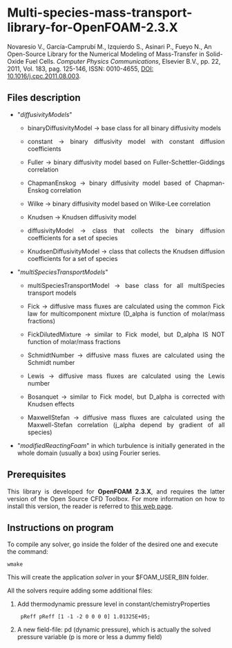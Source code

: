 # Multi-species-mass-transport-library-for-OpenFOAM-2.3.X


Novaresio V., García-Camprubí M., Izquierdo S., Asinari P., Fueyo N., An Open-Source Library for the Numerical Modeling of Mass-Transfer in Solid-Oxide Fuel Cells. <em>Computer Physics Communications</em>, Elsevier B.V., pp. 22, 2011, Vol. 183, pag. 125-146, ISSN: 0010-4655, <a href="https://doi.org/10.1016/j.cpc.2011.08.003">DOI: 10.1016/j.cpc.2011.08.003</a>.

## Files description

<ul>

<li><p align="justify">"<em>diffusivityModels</em>"</p></li>
    <ul>
        <li><p align="justify">binaryDiffusivityModel -> base class for all binary diffusivity models</p></li>
        <li><p align="justify">constant -> binary diffusivity model with constant diffusion coefficients</p></li>
        <li><p align="justify">Fuller -> binary diffusivity model based on Fuller-Schettler-Giddings correlation</p></li>
        <li><p align="justify">ChapmanEnskog -> binary diffusivity model based of Chapman-Enskog correlation</p></li>
        <li><p align="justify">Wilke -> binary diffusivity model based on Wilke-Lee correlation</p></li>
        <li><p align="justify">Knudsen -> Knudsen diffusivity model</p></li>
        <li><p align="justify">diffusivityModel -> class that collects the binary diffusion coefficients for a set of species</p></li>
        <li><p align="justify">KnudsenDiffusivityModel -> class that collects the Knudsen diffusion coefficients for a set of species</p></li>
    </ul>
    
<li><p align="justify">"<em>multiSpeciesTransportModels</em>"</p></li>
    <ul>
        <li><p align="justify">multiSpeciesTransportModel -> base class for all multiSpecies transport models</p></li>
        <li><p align="justify">Fick -> diffusive mass fluxes are calculated using the common Fick law for multicomponent mixture (D_alpha is function of molar/mass fractions)</p></li>
        <li><p align="justify">FickDilutedMixture -> similar to Fick model, but D_alpha IS NOT function of molar/mass fractions </p></li>
        <li><p align="justify">SchmidtNumber -> diffusive mass fluxes are calculated using the Schmidt number</p></li>
        <li><p align="justify">Lewis -> diffusive mass fluxes are calculated using the Lewis number</p></li>
        <li><p align="justify">Bosanquet -> similar to Fick model, but D_alpha is corrected with Knudsen effects</p></li>
        <li><p align="justify">MaxwellStefan -> diffusive mass fluxes are calculated using the Maxwell-Stefan correlation (j_alpha depend by gradient of all species)</p></li>
    </ul>


<li><p align="justify">"<em>modifiedReactingFoam</em>" in which turbulence is initially generated in the whole domain (usually a box) using Fourier series.</p></li>

</ul>


## Prerequisites

<p align="justify">This library is developed for <strong>OpenFOAM 2.3.X</strong>, and requires the latter version of the Open Source CFD Toolbox. For more information on how to install this version, the reader is referred to <a href="https://sites.google.com/site/foamguides/installation/installing-openfoam-2-3-x">this web page</a>.</p>

## Instructions on program

To compile any solver, go inside the folder of the desired one and execute the command:

    wmake

This will create the application <em>solver</em> in your $FOAM_USER_BIN folder.

All the solvers require adding some additional files:

1. Add thermodynamic pressure level in constant/chemistryProperties
            
        pReff pReff [1 -1 -2 0 0 0 0] 1.01325E+05;

2. A new field-file: pd (dynamic pressure), which is actually the solved pressure variable (p is more or less a dummy field)

